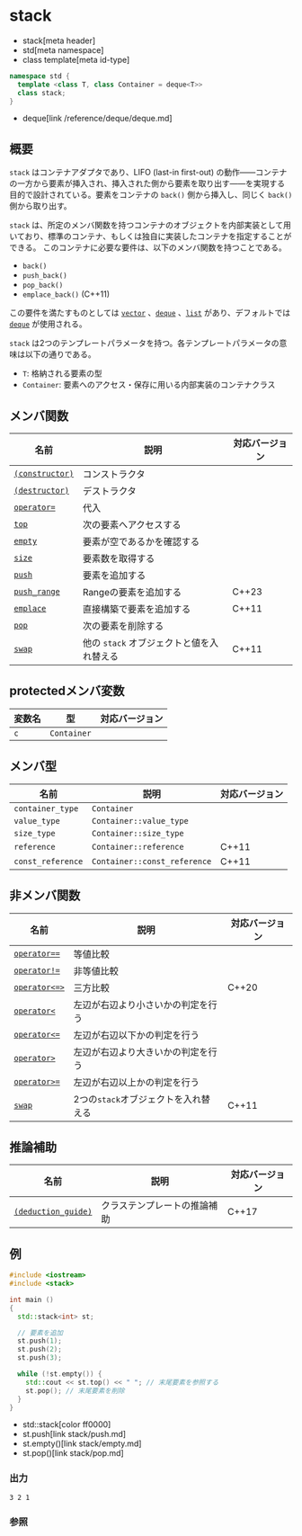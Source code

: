 # stack
* stack[meta header]
* std[meta namespace]
* class template[meta id-type]

```cpp
namespace std {
  template <class T, class Container = deque<T>>
  class stack;
}
```
* deque[link /reference/deque/deque.md]

## 概要
`stack` はコンテナアダプタであり、LIFO (last-in first-out) の動作――コンテナの一方から要素が挿入され、挿入された側から要素を取り出す――を実現する目的で設計されている。要素をコンテナの `back()` 側から挿入し、同じく `back()` 側から取り出す。

`stack` は、所定のメンバ関数を持つコンテナのオブジェクトを内部実装として用いており、標準のコンテナ、もしくは独自に実装したコンテナを指定することができる。
このコンテナに必要な要件は、以下のメンバ関数を持つことである。

- `back()`
- `push_back()`
- `pop_back()`
- `emplace_back()` (C++11)

この要件を満たすものとしては [`vector`](/reference/vector.md) 、[`deque`](/reference/deque/deque.md) 、[`list`](/reference/list/list.md) があり、デフォルトでは [`deque`](/reference/deque/deque.md) が使用される。

`stack` は2つのテンプレートパラメータを持つ。各テンプレートパラメータの意味は以下の通りである。

- `T`: 格納される要素の型
- `Container`: 要素へのアクセス・保存に用いる内部実装のコンテナクラス


## メンバ関数

| 名前 | 説明 | 対応バージョン |
|--------------------------------------|----------------------------|-------|
| [`(constructor)`](stack/op_constructor.md)  | コンストラクタ             | |
| [`(destructor)`](stack/op_destructor.md)  | デストラクタ               | |
| [`operator=`](stack/op_assign.md)  | 代入                       | |
| [`top`](stack/top.md)              | 次の要素へアクセスする     | |
| [`empty`](stack/empty.md)          | 要素が空であるかを確認する | |
| [`size`](stack/size.md)            | 要素数を取得する           | |
| [`push`](stack/push.md)            | 要素を追加する             | |
| [`push_range`](stack/push_range.md)| Rangeの要素を追加する             | C++23 |
| [`emplace`](stack/emplace.md)      | 直接構築で要素を追加する   | C++11 |
| [`pop`](stack/pop.md)              | 次の要素を削除する         | |
| [`swap`](stack/swap.md)            | 他の `stack` オブジェクトと値を入れ替える | C++11 |


## protectedメンバ変数

| 変数名 | 型 | 対応バージョン |
|--------|-------------|-------|
| `c`    | `Container` | |


## メンバ型

| 名前 | 説明 | 対応バージョン |
|-------------------|---------------------|-------|
| `container_type`  | `Container` | |
| `value_type`      | `Container::value_type` | |
| `size_type`       | `Container::size_type` | |
| `reference`       | `Container::reference` | C++11 |
| `const_reference` | `Container::const_reference` | C++11 |


## 非メンバ関数

| 名前 | 説明 | 対応バージョン |
|-------------------------------------------|--------------------------------------|-------|
| [`operator==`](stack/op_equal.md)         | 等値比較                             | |
| [`operator!=`](stack/op_not_equal.md)     | 非等値比較                           | |
| [`operator<=>`](stack/op_compare_3way.md) | 三方比較                             | C++20 |
| [`operator<`](stack/op_less.md)           | 左辺が右辺より小さいかの判定を行う   | |
| [`operator<=`](stack/op_less_equal.md)    | 左辺が右辺以下かの判定を行う         | |
| [`operator>`](stack/op_greater.md)        | 左辺が右辺より大きいかの判定を行う   | |
| [`operator>=`](stack/op_greater_equal.md) | 左辺が右辺以上かの判定を行う         | |
| [`swap`](stack/swap_free.md)              | 2つの`stack`オブジェクトを入れ替える | C++11 |


## 推論補助

| 名前 | 説明 | 対応バージョン |
|---------------------------------------------|------------------------------------|-------|
| [`(deduction_guide)`](stack/op_deduction_guide.md) | クラステンプレートの推論補助 | C++17 |


## 例
```cpp example
#include <iostream>
#include <stack>

int main ()
{
  std::stack<int> st;

  // 要素を追加
  st.push(1);
  st.push(2);
  st.push(3);

  while (!st.empty()) {
    std::cout << st.top() << " "; // 末尾要素を参照する
    st.pop(); // 末尾要素を削除
  }
}
```
* std::stack[color ff0000]
* st.push[link stack/push.md]
* st.empty()[link stack/empty.md]
* st.pop()[link stack/pop.md]

### 出力
```
3 2 1 
```

### 参照
